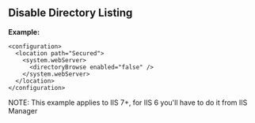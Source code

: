 Disable Directory Listing
-------

**Example:**

	<configuration>
	  <location path="Secured">
		<system.webServer>
		  <directoryBrowse enabled="false" />
		</system.webServer>
	  </location>
	</configuration>

NOTE: This example applies to IIS 7+, for IIS 6 you'll have to do it from IIS Manager
